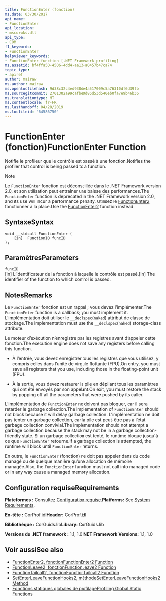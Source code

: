 ```yaml
---
title: FunctionEnter (fonction)
ms.date: 03/30/2017
api_name:
- FunctionEnter
api_location:
- mscorwks.dll
api_type:
- COM
f1_keywords:
- FunctionEnter
helpviewer_keywords:
- FunctionEnter function [.NET Framework profiling]
ms.assetid: bf4ffa50-4506-4dd4-aa13-a0457b47ca74
topic_type:
- apiref
author: mairaw
ms.author: mairaw
ms.openlocfilehash: 9d38c32c4ed938de4a517009c5a76310df6d39fb
ms.sourcegitcommit: 2701302a99cafbe0d86d53d540eb0fa7e9b46b36
ms.translationtype: MT
ms.contentlocale: fr-FR
ms.lasthandoff: 04/28/2019
ms.locfileid: "64586750"
---
```

# <a name="functionenter-function"></a><span data-ttu-id="11697-102">FunctionEnter (fonction)</span><span class="sxs-lookup"><span data-stu-id="11697-102">FunctionEnter Function</span></span>
<span data-ttu-id="11697-103">Notifie le profileur que le contrôle est passé à une fonction.</span><span class="sxs-lookup"><span data-stu-id="11697-103">Notifies the profiler that control is being passed to a function.</span></span>  
  
> [!NOTE]
>  <span data-ttu-id="11697-104">Le `FunctionEnter` fonction est déconseillée dans le .NET Framework version 2.0, et son utilisation peut entraîner une baisse des performances.</span><span class="sxs-lookup"><span data-stu-id="11697-104">The `FunctionEnter` function is deprecated in the .NET Framework version 2.0, and its use will incur a performance penalty.</span></span> <span data-ttu-id="11697-105">Utilisez le [FunctionEnter2](../../../../docs/framework/unmanaged-api/profiling/functionenter2-function.md) fonctionner à la place.</span><span class="sxs-lookup"><span data-stu-id="11697-105">Use the [FunctionEnter2](../../../../docs/framework/unmanaged-api/profiling/functionenter2-function.md) function instead.</span></span>  
  
## <a name="syntax"></a><span data-ttu-id="11697-106">Syntaxe</span><span class="sxs-lookup"><span data-stu-id="11697-106">Syntax</span></span>  
  
```  
void __stdcall FunctionEnter (  
    [in]  FunctionID funcID  
);  
```  
  
## <a name="parameters"></a><span data-ttu-id="11697-107">Paramètres</span><span class="sxs-lookup"><span data-stu-id="11697-107">Parameters</span></span>  
 `funcID`  
 <span data-ttu-id="11697-108">[in] L’identificateur de la fonction à laquelle le contrôle est passé.</span><span class="sxs-lookup"><span data-stu-id="11697-108">[in] The identifier of the function to which control is passed.</span></span>  
  
## <a name="remarks"></a><span data-ttu-id="11697-109">Notes</span><span class="sxs-lookup"><span data-stu-id="11697-109">Remarks</span></span>  
 <span data-ttu-id="11697-110">Le `FunctionEnter` fonction est un rappel ; vous devez l’implémenter.</span><span class="sxs-lookup"><span data-stu-id="11697-110">The `FunctionEnter` function is a callback; you must implement it.</span></span> <span data-ttu-id="11697-111">L’implémentation doit utiliser le `__declspec`(`naked`) attribut de classe de stockage.</span><span class="sxs-lookup"><span data-stu-id="11697-111">The implementation must use the `__declspec`(`naked`) storage-class attribute.</span></span>  
  
 <span data-ttu-id="11697-112">Le moteur d’exécution n’enregistre pas les registres avant d’appeler cette fonction.</span><span class="sxs-lookup"><span data-stu-id="11697-112">The execution engine does not save any registers before calling this function.</span></span>  
  
- <span data-ttu-id="11697-113">À l’entrée, vous devez enregistrer tous les registres que vous utilisez, y compris celles dans l’unité de virgule flottante (FPU).</span><span class="sxs-lookup"><span data-stu-id="11697-113">On entry, you must save all registers that you use, including those in the floating-point unit (FPU).</span></span>  
  
- <span data-ttu-id="11697-114">À la sortie, vous devez restaurer la pile en dépilant tous les paramètres qui ont été envoyés par son appelant.</span><span class="sxs-lookup"><span data-stu-id="11697-114">On exit, you must restore the stack by popping off all the parameters that were pushed by its caller.</span></span>  
  
 <span data-ttu-id="11697-115">L’implémentation de `FunctionEnter` ne doivent pas bloquer, car il sera retarder le garbage collection.</span><span class="sxs-lookup"><span data-stu-id="11697-115">The implementation of `FunctionEnter` should not block because it will delay garbage collection.</span></span> <span data-ttu-id="11697-116">L’implémentation ne doit pas tenter un garbage collection, car la pile est peut-être pas à l’état garbage collection convivial.</span><span class="sxs-lookup"><span data-stu-id="11697-116">The implementation should not attempt a garbage collection because the stack may not be in a garbage collection-friendly state.</span></span> <span data-ttu-id="11697-117">Si un garbage collection est tenté, le runtime bloque jusqu'à ce que `FunctionEnter` retourne.</span><span class="sxs-lookup"><span data-stu-id="11697-117">If a garbage collection is attempted, the runtime will block until `FunctionEnter` returns.</span></span>  
  
 <span data-ttu-id="11697-118">En outre, le `FunctionEnter` (fonction) ne doit pas appeler dans du code managé ou de quelque manière qu’une allocation de mémoire managée.</span><span class="sxs-lookup"><span data-stu-id="11697-118">Also, the `FunctionEnter` function must not call into managed code or in any way cause a managed memory allocation.</span></span>  
  
## <a name="requirements"></a><span data-ttu-id="11697-119">Configuration requise</span><span class="sxs-lookup"><span data-stu-id="11697-119">Requirements</span></span>  
 <span data-ttu-id="11697-120">**Plateformes :** Consultez [Configuration requise](../../../../docs/framework/get-started/system-requirements.md).</span><span class="sxs-lookup"><span data-stu-id="11697-120">**Platforms:** See [System Requirements](../../../../docs/framework/get-started/system-requirements.md).</span></span>  
  
 <span data-ttu-id="11697-121">**En-tête :** CorProf.idl</span><span class="sxs-lookup"><span data-stu-id="11697-121">**Header:** CorProf.idl</span></span>  
  
 <span data-ttu-id="11697-122">**Bibliothèque :** CorGuids.lib</span><span class="sxs-lookup"><span data-stu-id="11697-122">**Library:** CorGuids.lib</span></span>  
  
 <span data-ttu-id="11697-123">**Versions du .NET framework :** 1.1, 1.0</span><span class="sxs-lookup"><span data-stu-id="11697-123">**.NET Framework Versions:** 1.1, 1.0</span></span>  
  
## <a name="see-also"></a><span data-ttu-id="11697-124">Voir aussi</span><span class="sxs-lookup"><span data-stu-id="11697-124">See also</span></span>

- [<span data-ttu-id="11697-125">FunctionEnter2, fonction</span><span class="sxs-lookup"><span data-stu-id="11697-125">FunctionEnter2 Function</span></span>](../../../../docs/framework/unmanaged-api/profiling/functionenter2-function.md)
- [<span data-ttu-id="11697-126">FunctionLeave2, fonction</span><span class="sxs-lookup"><span data-stu-id="11697-126">FunctionLeave2 Function</span></span>](../../../../docs/framework/unmanaged-api/profiling/functionleave2-function.md)
- [<span data-ttu-id="11697-127">FunctionTailcall2, fonction</span><span class="sxs-lookup"><span data-stu-id="11697-127">FunctionTailcall2 Function</span></span>](../../../../docs/framework/unmanaged-api/profiling/functiontailcall2-function.md)
- [<span data-ttu-id="11697-128">SetEnterLeaveFunctionHooks2, méthode</span><span class="sxs-lookup"><span data-stu-id="11697-128">SetEnterLeaveFunctionHooks2 Method</span></span>](../../../../docs/framework/unmanaged-api/profiling/icorprofilerinfo2-setenterleavefunctionhooks2-method.md)
- [<span data-ttu-id="11697-129">Fonctions statiques globales de profilage</span><span class="sxs-lookup"><span data-stu-id="11697-129">Profiling Global Static Functions</span></span>](../../../../docs/framework/unmanaged-api/profiling/profiling-global-static-functions.md)
